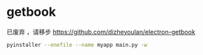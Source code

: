 # getbook
已废弃 ，请移步 https://github.com/dizheyoulan/electron-getbook
```bash
pyinstaller --onefile --name myapp main.py -w 
```
